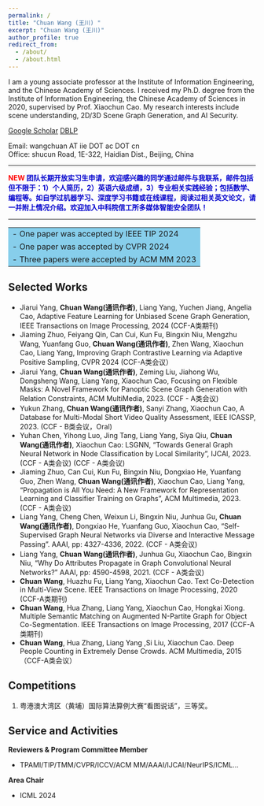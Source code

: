 ```yaml
---
permalink: /
title: "Chuan Wang (王川) "
excerpt: "Chuan Wang (王川)"
author_profile: true
redirect_from: 
  - /about/
  - /about.html
---
```


I am a young associate professor at the Institute of Information Engineering, and the Chinese Academy of Sciences. I received my Ph.D. degree from the Institute of Information Engineering, the Chinese Academy of Sciences in 2020, supervised by Prof. Xiaochun Cao. My research interests include scene understanding, 2D/3D Scene Graph Generation, and AI Security.

[Google Scholar](https://scholar.google.com/citations?user=TJ35fY4AAAAJ&hl=en)   [DBLP](https://dblp.org/pid/68/363-2.html)


Email: wangchuan AT iie DOT ac DOT cn <br>
Office: shucun Road, 1E-322, Haidian Dist., Beijing, China

------

**<font color=red>NEW</font> <font color=MediumBlue>团队长期开放实习生申请，欢迎感兴趣的同学通过邮件与我联系，邮件包括但不限于：1）个人简历，2）英语六级成绩，3）专业相关实践经验；包括数学、编程等。如自学过机器学习、深度学习书籍或在线课程，阅读过相关英文论文，请一并附上情况介绍。欢迎加入中科院信工所多媒体智能安全团队！</font>**





------

  


    
    
<table><tr><td bgcolor=SkyBlue>
- One paper was accepted by IEEE TIP 2024
</td></tr>
<tr><td bgcolor=SkyBlue>
- One paper was accepted by CVPR 2024
</td></tr><tr><td bgcolor=SkyBlue>
- Three papers were accepted by ACM MM 2023 </td></tr>
</table>

Selected Works
------
- Jiarui Yang, **Chuan Wang(通讯作者)**, Liang Yang, Yuchen Jiang, Angelia Cao, Adaptive Feature Learning for Unbiased Scene Graph Generation, IEEE Transactions on Image Processing, 2024 (CCF-A类期刊)
- Jiaming Zhuo, Feiyang Qin, Can Cui, Kun Fu, Bingxin Niu, Mengzhu Wang, Yuanfang Guo, **Chuan Wang(通讯作者)**, Zhen Wang, Xiaochun Cao, Liang Yang, Improving Graph Contrastive Learning via Adaptive Positive Sampling, CVPR 2024 (CCF-A类会议）
-	Jiarui Yang, **Chuan Wang(通讯作者)**, Zeming Liu, Jiahong Wu, Dongsheng Wang, Liang Yang, Xiaochun Cao, Focusing on Flexible Masks: A Novel Framework for Panoptic Scene Graph Generation with Relation Constraints, ACM MultiMedia, 2023. (CCF - A类会议)
-	Yukun Zhang, **Chuan Wang(通讯作者)**, Sanyi Zhang, Xiaochun Cao, A Database for Multi-Modal Short Video Quality Assessment, IEEE ICASSP, 2023. (CCF - B类会议，Oral)
-	Yuhan Chen, Yihong Luo, Jing Tang, Liang Yang, Siya Qiu, **Chuan Wang(通讯作者)**, Xiaochun Cao: LSGNN, “Towards General Graph Neural Network in Node Classification by Local Similarity”, IJCAI, 2023. (CCF - A类会议) (CCF - A类会议)
-	Jiaming Zhuo, Can Cui, Kun Fu, Bingxin Niu, Dongxiao He, Yuanfang Guo, Zhen Wang, **Chuan Wang(通讯作者)**, Xiaochun Cao, Liang Yang, “Propagation is All You Need: A New Framework for Representation Learning and Classifier Training on Graphs”, ACM Multimedia, 2023. (CCF - A类会议)
-	Liang Yang, Cheng Chen, Weixun Li, Bingxin Niu, Junhua Gu, **Chuan Wang(通讯作者)**, Dongxiao He, Yuanfang Guo, Xiaochun Cao, “Self-Supervised Graph Neural Networks via Diverse and Interactive Message Passing”. AAAI, pp: 4327-4336, 2022. (CCF - A类会议)
-	Liang Yang, **Chuan Wang(通讯作者)**, Junhua Gu, Xiaochun Cao, Bingxin Niu, “Why Do Attributes Propagate in Graph Convolutional Neural Networks?” AAAI, pp: 4590-4598, 2021. (CCF - A类会议)
-	**Chuan Wang**, Huazhu Fu, Liang Yang, Xiaochun Cao. Text Co-Detection in Multi-View Scene. IEEE Transactions on Image Processing, 2020 (CCF-A类期刊)
-	**Chuan Wang**, Hua Zhang, Liang Yang, Xiaochun Cao, Hongkai Xiong. Multiple Semantic Matching on Augmented N-Partite Graph for Object Co-Segmentation. IEEE Transactions on Image Processing, 2017 (CCF-A类期刊)
-	**Chuan Wang**, Hua Zhang, Liang Yang ,Si Liu, Xiaochun Cao. Deep People Counting in Extremely Dense Crowds. ACM Multimedia, 2015（CCF-A类会议）


**Competitions**
------
1. 粤港澳大湾区（黄埔）国际算法算例大赛“看图说话”，三等奖。

Service and Activities
------
**Reviewers & Program Committee Member**
  - TPAMI/TIP/TMM/CVPR/ICCV/ACM MM/AAAI/IJCAI/NeurIPS/ICML...

**Area Chair**
- ICML 2024

